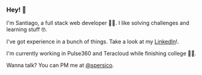 ### Hey! 👋

I'm Santiago, a full stack web developer 👨‍💻. I like solving challenges and learning stuff 🤓.

I've got experience in a bunch of things. Take a look at my [LinkedIn](https://www.linkedin.com/in/spersico/)!.

I'm currently working in Pulse360 and Teracloud while finishing college 👨‍🎓. 

Wanna talk? You can PM me at [@spersico](https://twitter.com/home).
